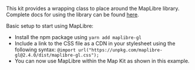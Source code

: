 This kit provides a wrapping class to place around the MapLibre library. Complete docs for using the library can be found [here](https://maplibre.org/maplibre-gl-js-docs/api/).

Basic setup to start using MapLibre:
- Install the npm package using `yarn add maplibre-gl`
- Include a link to the CSS file as a CDN in your stylesheet using the following syntax:
`@import url("https://unpkg.com/maplibre-gl@2.4.0/dist/maplibre-gl.css");`
- You can now use MapLibre within the Map Kit as shown in this example.
